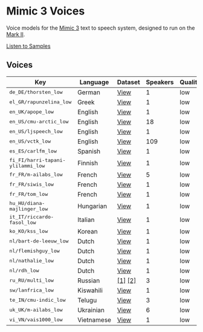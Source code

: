 # Mimic 3 Voices

Voice models for the [Mimic 3](https://github.com/MycroftAI/mimic3) text to speech system, designed to run on the [Mark II](https://mycroft.ai/product/mark-ii/).

[Listen to Samples](https://mycroftai.github.io/mimic3-voices)


## Voices

<table>
<thead>
<tr>
<th>Key</th>
<th>Language</th>
<th>Dataset</th>
<th>Speakers</th>
<th>Quality</th>
<th>License</th>
</tr>
<tbody>
<tr>
<td><tt>de_DE/thorsten_low</tt></td>
<td>German</td>
<td><a href="https://github.com/thorstenMueller/deep-learning-german-tts/">View</a></td>
<td>1</td>
    <td>low</td>
    <td><a href="voices/de_DE/thorsten_low/LICENSE">View</a></td>
</tr>
<tr>
<td><tt>el_GR/rapunzelina_low</tt></td>
<td>Greek</td>
<td><a href="https://www.kaggle.com/bryanpark/greek-single-speaker-speech-dataset">View</a></td>
<td>1</td>
    <td>low</td>
    <td><a href="voices/el_GR/rapunzelina_low/LICENSE">View</a></td>
</tr>
<tr>
<td><tt>en_UK/apope_low</tt></td>
<td>English</td>
<td><a href="https://popey.me/">View</a></td>
<td>1</td>
    <td>low</td>
    <td><a href="voices/en_UK/apope_low/LICENSE">View</a></td>
</tr>
<tr>
<td><tt>en_US/cmu-arctic_low</tt></td>
<td>English</td>
<td><a href="http://www.festvox.org/cmu_arctic/">View</a></td>
<td>18</td>
    <td>low</td>
    <td><a href="voices/en_US/cmu-arctic_low/LICENSE">View</a></td>
</tr>
<tr>
<td><tt>en_US/ljspeech_low</tt></td>
<td>English</td>
<td><a href="https://keithito.com/LJ-Speech-Dataset/">View</a></td>
<td>1</td>
    <td>low</td>
    <td><a href="voices/en_US/ljspeech_low/LICENSE">View</a></td>
</tr>
<tr>
<td><tt>en_US/vctk_low</tt></td>
<td>English</td>
<td><a href="https://datashare.ed.ac.uk/handle/10283/3443">View</a></td>
<td>109</td>
    <td>low</td>
    <td><a href="voices/en_US/vctk_low/LICENSE">View</a></td>
</tr>
<tr>
<td><tt>es_ES/carlfm_low</tt></td>
<td>Spanish</td>
<td><a href="https://github.com/carlfm01/my-speech-datasets">View</a></td>
<td>1</td>
    <td>low</td>
    <td><a href="voices/es_ES/carlfm_low/LICENSE">View</a></td>
</tr>
<tr>
<td><tt>fi_FI/harri-tapani-ylilammi_low</tt></td>
<td>Finnish</td>
<td><a href="https://www.kaggle.com/bryanpark/finnish-single-speaker-speech-dataset">View</a></td>
<td>1</td>
    <td>low</td>
    <td><a href="voices/fi_FI/harri-tapani-ylilammi_low/LICENSE">View</a></td>
</tr>
<tr>
<td><tt>fr_FR/m-ailabs_low</tt></td>
<td>French</td>
<td><a href="https://www.caito.de/2019/01/03/the-m-ailabs-speech-dataset/">View</a></td>
<td>5</td>
    <td>low</td>
    <td><a href="voices/fr_FR/m-ailabs_low/LICENSE">View</a></td>
</tr>
<tr>
<td><tt>fr_FR/siwis_low</tt></td>
<td>French</td>
<td><a href="https://datashare.is.ed.ac.uk/handle/10283/2353">View</a></td>
<td>1</td>
    <td>low</td>
    <td><a href="voices/fr_FR/siwis_low/LICENSE">View</a></td>
</tr>
<tr>
<td><tt>fr_FR/tom_low</tt></td>
<td>French</td>
<td><a href="https://git.bksp.space/Tjiho/baudelaire-sentences">View</a></td>
<td>1</td>
    <td>low</td>
    <td><a href="voices/fr_FR/tom_low/LICENSE">View</a></td>
</tr>
<tr>
<td><tt>hu_HU/diana-majlinger_low</tt></td>
<td>Hungarian</td>
<td><a href="https://www.kaggle.com/bryanpark/hungarian-single-speaker-speech-dataset">View</a></td>
<td>1</td>
    <td>low</td>
    <td><a href="voices/hu_HU/diana-majlinger_low/LICENSE">View</a></td>
</tr>
<tr>
<td><tt>it_IT/riccardo-fasol_low</tt></td>
<td>Italian</td>
<td><a href="https://www.caito.de/2019/01/03/the-m-ailabs-speech-dataset/">View</a></td>
<td>1</td>
    <td>low</td>
    <td><a href="voices/it_IT/riccardo-fasol_low/LICENSE">View</a></td>
</tr>
<tr>
<td><tt>ko_KO/kss_low</tt></td>
<td>Korean</td>
<td><a href="https://www.kaggle.com/bryanpark/korean-single-speaker-speech-dataset">View</a></td>
<td>1</td>
    <td>low</td>
    <td><a href="voices/ko_KO/kss_low/LICENSE">View</a></td>
</tr>
<tr>
<td><tt>nl/bart-de-leeuw_low</tt></td>
<td>Dutch</td>
<td><a href="https://www.kaggle.com/bryanpark/dutch-single-speaker-speech-dataset">View</a></td>
<td>1</td>
    <td>low</td>
    <td><a href="voices/nl/bart-de-leeuw_low/LICENSE">View</a></td>
</tr>
<tr>
<td><tt>nl/flemishguy_low</tt></td>
<td>Dutch</td>
<td><a href="https://github.com/rhasspy/dataset-voice-flemishguy">View</a></td>
<td>1</td>
    <td>low</td>
    <td><a href="voices/nl/flemishguy_low/LICENSE">View</a></td>
</tr>
<tr>
<td><tt>nl/nathalie_low</tt></td>
<td>Dutch</td>
<td><a href="https://github.com/rhasspy/dataset-voice-nathalie">View</a></td>
<td>1</td>
    <td>low</td>
    <td><a href="voices/nl/nathalie_low/LICENSE">View</a></td>
</tr>
<tr>
<td><tt>nl/rdh_low</tt></td>
<td>Dutch</td>
<td><a href="https://github.com/r-dh/dutch-vl-tts">View</a></td>
<td>1</td>
    <td>low</td>
    <td><a href="voices/nl/rdh_low/LICENSE">View</a></td>
</tr>
<tr>
<td><tt>ru_RU/multi_low</tt></td>
<td>Russian</td>
<td>
<a href="https://www.kaggle.com/bryanpark/russian-single-speaker-speech-dataset">[1]</a>
<a href="https://www.caito.de/2019/01/03/the-m-ailabs-speech-dataset/">[2]</a>
</td>
<td>3</td>
    <td>low</td>
    <td><a href="voices/ru_RU/multi_low/LICENSE">View</a></td>
</tr>
<tr>
<td><tt>sw/lanfrica_low</tt></td>
<td>Kiswahili</td>
<td><a href="https://data.mendeley.com/datasets/vbvj6j6pm9/1">View</a></td>
<td>1</td>
    <td>low</td>
    <td><a href="voices/sw/lanfrica_low/LICENSE">View</a></td>
</tr>
<tr>
<td><tt>te_IN/cmu-indic_low</tt></td>
<td>Telugu</td>
<td><a href="http://festvox.org/cmu_indic/">View</a></td>
<td>3</td>
    <td>low</td>
    <td><a href="voices/te_IN/cmu-indic_low/LICENSE">View</a></td>
</tr>
<tr>
<td><tt>uk_UK/m-ailabs_low</tt></td>
<td>Ukrainian</td>
<td><a href="https://www.caito.de/2019/01/03/the-m-ailabs-speech-dataset/">View</a></td>
<td>6</td>
    <td>low</td>
    <td><a href="voices/uk_UK/m-ailabs_low/LICENSE">View</a></td>
</tr>
<tr>
<td><tt>vi_VN/vais1000_low</tt></td>
<td>Vietnamese</td>
<td><a href="https://ieee-dataport.org/documents/vais-1000-vietnamese-speech-synthesis-corpus">View</a></td>
<td>1</td>
    <td>low</td>
    <td><a href="voices/vi_VN/vais1000_low/LICENSE">View</a></td>
</tr>
</tbody>
</table>
